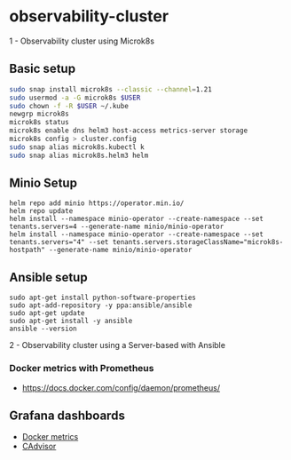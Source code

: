 # observability-cluster

1 - Observability cluster using Microk8s

## Basic setup

```sh
sudo snap install microk8s --classic --channel=1.21
sudo usermod -a -G microk8s $USER
sudo chown -f -R $USER ~/.kube
newgrp microk8s
microk8s status
microk8s enable dns helm3 host-access metrics-server storage
microk8s config > cluster.config
sudo snap alias microk8s.kubectl k
sudo snap alias microk8s.helm3 helm
```

## Minio Setup

```
helm repo add minio https://operator.min.io/
helm repo update
helm install --namespace minio-operator --create-namespace --set tenants.servers=4 --generate-name minio/minio-operator
helm install --namespace minio-operator --create-namespace --set tenants.servers="4" --set tenants.servers.storageClassName="microk8s-hostpath" --generate-name minio/minio-operator
```

## Ansible setup

```
sudo apt-get install python-software-properties
sudo apt-add-repository -y ppa:ansible/ansible
sudo apt-get update
sudo apt-get install -y ansible
ansible --version
```

2 - Observability cluster using a Server-based with Ansible

### Docker metrics with Prometheus

- https://docs.docker.com/config/daemon/prometheus/

## Grafana dashboards


- [Docker metrics](https://grafana.com/grafana/dashboards/893-main/)
- [CAdvisor](https://grafana.com/grafana/dashboards/10619-docker-host-container-overview/)
